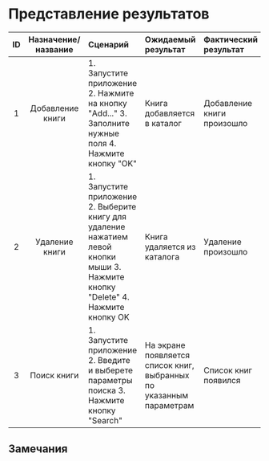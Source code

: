 # Представление результатов

| ID | Назначение/название | Сценарий | Ожидаемый результат | Фактический результат | Оценка |
|:---:|:---:|:---|:---|:---|:---|
| 1 | Добавление книги |  1. Запустите приложение 2. Нажмите на кнопку "Add..." 3. Заполните нужные поля 4. Нажмите кнопку "OK" | Книга добавляется в каталог | Добавление книги произошло | Тест пройден |
| 2 | Удаление книги | 1. Запустите приложение 2. Выберите книгу для удаление нажатием левой кнопки мыши  3. Нажмите кнопку "Delete" 4. Нажмите кнопку OK | Книга удаляется из каталога | Удаление произошло | Тест пройден |
| 3 | Поиск книги | 1. Запустите приложение 2. Введите и выберете параметры поиска  3. Нажмите кнопку "Search" | На экране появляется список книг, выбранных по указанным параметрам | Список книг появился | Тест не пройден |

## Замечания

